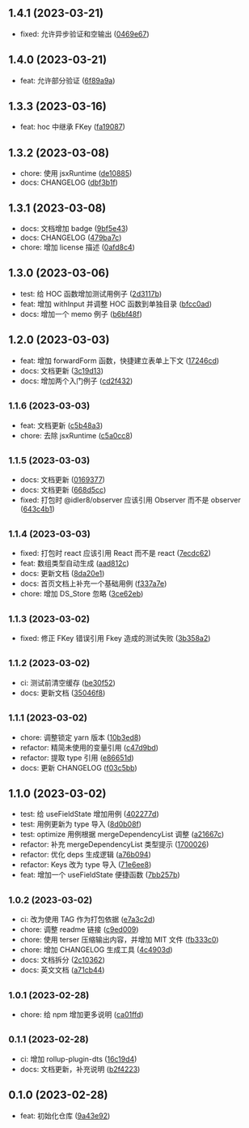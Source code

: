 ## 1.4.1 (2023-03-21)

- fixed: 允许异步验证和空输出 ([0469e67](https://github.com/idler8/observer/commit/0469e67))

## 1.4.0 (2023-03-21)

- feat: 允许部分验证 ([6f89a9a](https://github.com/idler8/observer/commit/6f89a9a))

## 1.3.3 (2023-03-16)

- feat: hoc 中继承 FKey ([fa19087](https://github.com/idler8/observer/commit/fa19087))

## 1.3.2 (2023-03-08)

- chore: 使用 jsxRuntime ([de10885](https://github.com/idler8/observer/commit/de10885))
- docs: CHANGELOG ([dbf3b1f](https://github.com/idler8/observer/commit/dbf3b1f))

## 1.3.1 (2023-03-08)

- docs: 文档增加 badge ([9bf5e43](https://github.com/idler8/observer/commit/9bf5e43))
- docs: CHANGELOG ([479ba7c](https://github.com/idler8/observer/commit/479ba7c))
- chore: 增加 license 描述 ([0afd8c4](https://github.com/idler8/observer/commit/0afd8c4))

## 1.3.0 (2023-03-06)

- test: 给 HOC 函数增加测试用例子 ([2d3117b](https://github.com/idler8/observer/commit/2d3117b))
- feat: 增加 withInput 并调整 HOC 函数到单独目录 ([bfcc0ad](https://github.com/idler8/observer/commit/bfcc0ad))
- docs: 增加一个 memo 例子 ([b6bf48f](https://github.com/idler8/observer/commit/b6bf48f))

## 1.2.0 (2023-03-03)

- feat: 增加 forwardForm 函数，快捷建立表单上下文 ([17246cd](https://github.com/idler8/observer/commit/17246cd))
- docs: 文档更新 ([3c19d13](https://github.com/idler8/observer/commit/3c19d13))
- docs: 增加两个入门例子 ([cd2f432](https://github.com/idler8/observer/commit/cd2f432))

## <small>1.1.6 (2023-03-03)</small>

- feat: 文档更新 ([c5b48a3](https://github.com/idler8/observer/commit/c5b48a3))
- chore: 去除 jsxRuntime ([c5a0cc8](https://github.com/idler8/observer/commit/c5a0cc8))

## <small>1.1.5 (2023-03-03)</small>

- docs: 文档更新 ([0169377](https://github.com/idler8/observer/commit/0169377))
- docs: 文档更新 ([668d5cc](https://github.com/idler8/observer/commit/668d5cc))
- fixed: 打包时 @idler8/observer 应该引用 Observer 而不是 observer ([643c4b1](https://github.com/idler8/observer/commit/643c4b1))

## <small>1.1.4 (2023-03-03)</small>

- fixed: 打包时 react 应该引用 React 而不是 react ([7ecdc62](https://github.com/idler8/observer/commit/7ecdc62))
- feat: 数组类型自动生成 ([aad812c](https://github.com/idler8/observer/commit/aad812c))
- docs: 更新文档 ([8da20e1](https://github.com/idler8/observer/commit/8da20e1))
- docs: 首页文档上补充一个基础用例 ([f337a7e](https://github.com/idler8/observer/commit/f337a7e))
- chore: 增加 DS_Store 忽略 ([3ce62eb](https://github.com/idler8/observer/commit/3ce62eb))

## <small>1.1.3 (2023-03-02)</small>

- fixed: 修正 FKey 错误引用 Fkey 造成的测试失败 ([3b358a2](https://github.com/idler8/observer/commit/3b358a2))

## <small>1.1.2 (2023-03-02)</small>

- ci: 测试前清空缓存 ([be30f52](https://github.com/idler8/observer/commit/be30f52))
- docs: 更新文档 ([35046f8](https://github.com/idler8/observer/commit/35046f8))

## <small>1.1.1 (2023-03-02)</small>

- chore: 调整锁定 yarn 版本 ([10b3ed8](https://github.com/idler8/observer/commit/10b3ed8))
- refactor: 精简未使用的变量引用 ([c47d9bd](https://github.com/idler8/observer/commit/c47d9bd))
- refactor: 提取 type 引用 ([e86651d](https://github.com/idler8/observer/commit/e86651d))
- docs: 更新 CHANGELOG ([f03c5bb](https://github.com/idler8/observer/commit/f03c5bb))

## 1.1.0 (2023-03-02)

- test: 给 useFieldState 增加用例 ([402277d](https://github.com/idler8/observer/commit/402277d))
- test: 用例更新为 type 导入 ([8d0b08f](https://github.com/idler8/observer/commit/8d0b08f))
- test: optimize 用例根据 mergeDependencyList 调整 ([a21667c](https://github.com/idler8/observer/commit/a21667c))
- refactor: 补充 mergeDependencyList 类型提示 ([1700026](https://github.com/idler8/observer/commit/1700026))
- refactor: 优化 deps 生成逻辑 ([a76b094](https://github.com/idler8/observer/commit/a76b094))
- refactor: Keys 改为 type 导入 ([71e6ee8](https://github.com/idler8/observer/commit/71e6ee8))
- feat: 增加一个 useFieldState 便捷函数 ([7bb257b](https://github.com/idler8/observer/commit/7bb257b))

## <small>1.0.2 (2023-03-02)</small>

- ci: 改为使用 TAG 作为打包依据 ([e7a3c2d](https://github.com/idler8/observer/commit/e7a3c2d))
- chore: 调整 readme 链接 ([c9ed009](https://github.com/idler8/observer/commit/c9ed009))
- chore: 使用 terser 压缩输出内容，并增加 MIT 文件 ([fb333c0](https://github.com/idler8/observer/commit/fb333c0))
- chore: 增加 CHANGELOG 生成工具 ([4c4903d](https://github.com/idler8/observer/commit/4c4903d))
- docs: 文档拆分 ([2c10362](https://github.com/idler8/observer/commit/2c10362))
- docs: 英文文档 ([a71cb44](https://github.com/idler8/observer/commit/a71cb44))

## <small>1.0.1 (2023-02-28)</small>

- chore: 给 npm 增加更多说明 ([ca01ffd](https://github.com/idler8/observer/commit/ca01ffd))

## <small>0.1.1 (2023-02-28)</small>

- ci: 增加 rollup-plugin-dts ([16c19d4](https://github.com/idler8/observer/commit/16c19d4))
- docs: 文档更新，补充说明 ([b2f4223](https://github.com/idler8/observer/commit/b2f4223))

## 0.1.0 (2023-02-28)

- feat: 初始化仓库 ([9a43e92](https://github.com/idler8/observer/commit/9a43e92))

